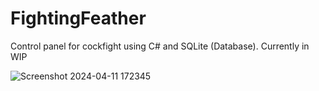 # FightingFeather

Control panel for cockfight using C# and SQLite (Database). Currently in WIP

![Screenshot 2024-04-11 172345](https://github.com/seizue/FightingFeather/assets/25120376/bb82b0c6-414c-4c8b-aef3-c4dada8c19b6)

